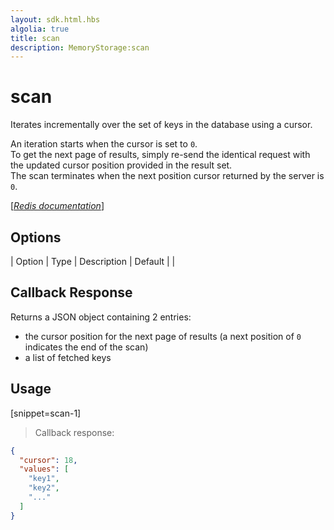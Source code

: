 ```yaml
---
layout: sdk.html.hbs
algolia: true
title: scan
description: MemoryStorage:scan
---
```


  

# scan
Iterates incrementally over the set of keys in the database using a cursor.

An iteration starts when the cursor is set to `0`.  
To get the next page of results, simply re-send the identical request with the updated cursor position provided in the result set.  
The scan terminates when the next position cursor returned by the server is `0`.

[[_Redis documentation_]](https://redis.io/commands/scan)


## Options

| Option | Type | Description | Default |
|
## Callback Response

Returns a JSON object containing 2 entries:

* the cursor position for the next page of results (a next position of `0` indicates the end of the scan)
* a list of fetched keys

## Usage

[snippet=scan-1]
> Callback response:

```json
{
  "cursor": 18,
  "values": [
    "key1",
    "key2",
    "..."
  ]
}
```